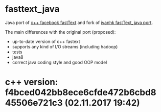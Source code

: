 # fasttext_java
Java port of [c++ facebook fastText](https://github.com/facebookresearch/fastText) 
and fork of [ivanhk fastText_java port](https://github.com/ivanhk/fastText_java).

The main differences with the original port (proposed):
* up-to-date version of c++ fastext
* supports any kind of I/O streams (including hadoop)
* tests
* java8
* correct java coding style and good OOP model

# c++ version: f4bced042bb8ece6cfde472b6cbd845506e721c3 (02.11.2017 19:42)